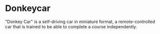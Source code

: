 # Donkeycar
"Donkey Car" is a self-driving car in miniature format, a remote-controlled car that is trained to be able to complete a course independently.
